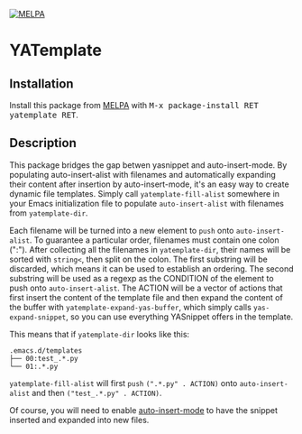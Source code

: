 [![MELPA](http://melpa.org/packages/yatemplate-badge.svg)](http://melpa.org/#/yatemplate)

# YATemplate #

## Installation ##

Install this package from [MELPA][] with <kbd>M-x package-install RET
yatemplate RET</kbd>.

## Description ##

This package bridges the gap betwen yasnippet and auto-insert-mode. By
populating auto-insert-alist with filenames and automatically expanding their
content after insertion by auto-insert-mode, it's an easy way to create
dynamic file templates. Simply call `yatemplate-fill-alist` somewhere in your
Emacs initialization file to populate `auto-insert-alist` with filenames from
`yatemplate-dir`.

Each filename will be turned into a new element to `push` onto
`auto-insert-alist`. To guarantee a particular order, filenames must contain
one colon (":"). After collecting all the filenames in `yatemplate-dir`,
their names will be sorted with `string<`, then split on the colon. The first
substring will be discarded, which means it can be used to establish an
ordering. The second substring will be used as a regexp as the CONDITION of
the element to push onto `auto-insert-alist`. The ACTION will be a vector of
actions that first insert the content of the template file and then expand
the content of the buffer with `yatemplate-expand-yas-buffer`, which simply
calls `yas-expand-snippet`, so you can use everything YASnippet offers in
the template.

This means that if `yatemplate-dir` looks like this:

    .emacs.d/templates
    ├── 00:test_.*.py
    └── 01:.*.py

`yatemplate-fill-alist` will first `push` `(".*.py" . ACTION)` onto
`auto-insert-alist` and then `("test_.*.py" . ACTION)`.

Of course, you will need to enable [auto-insert-mode][] to have the snippet
inserted and expanded into new files.

[MELPA]: http://melpa.org "MELPA"

[auto-insert-mode]: https://www.gnu.org/software/emacs/manual/html_node/autotype/Autoinserting.html "auto-insert-mode"

